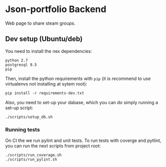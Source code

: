 # Json-portfolio Backend
Web page to share steam groups.


## Dev setup (Ubuntu/deb)

You need to install the nex dependencies:

	python 2.7
	postgresql 9.5
	pip


Then, install the python requirements with `pip` (it is recommend to use virtualenvs not installing at sytem root):

	pip install -r requirements-dev.txt

Also, you need to set-up your dabase, which you can do simply running a set-up script:

	./scripts/setup_db.sh


### Running tests

On CI the we run pylint and unit tests. To run tests with coverge and pytlint, you can run the next scripts from project root:

	./scripts/run_coverage.sh
	./scripts/run_pylint.sh

